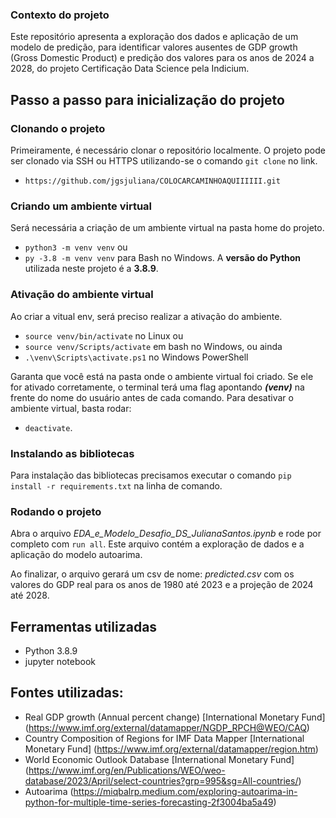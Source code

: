 ### Contexto do projeto

Este repositório apresenta a exploração dos dados e aplicação de um modelo de predição, para identificar valores ausentes de GDP growth (Gross Domestic Product) e predição dos valores para os anos de 2024 a 2028, do projeto Certificação Data Science pela Indicium. 

## Passo a passo para inicialização do projeto

### Clonando o projeto
Primeiramente, é necessário clonar o repositório localmente. O projeto pode ser clonado via SSH ou HTTPS utilizando-se o comando `git clone` no link.
- `https://github.com/jgsjuliana/COLOCARCAMINHOAQUIIIIII.git`

### Criando um ambiente virtual
Será necessária a criação de um ambiente virtual na pasta home do projeto.
- `python3 -m venv venv` ou
- `py -3.8 -m venv venv` para Bash no Windows.
A **versão do Python** utilizada neste projeto é a **3.8.9**.

### Ativação do ambiente virtual
Ao criar a vitual env, será preciso realizar a ativação do ambiente.
- `source venv/bin/activate` no Linux ou
- `source venv/Scripts/activate` em bash no Windows, ou ainda
- `.\venv\Scripts\activate.ps1` no Windows PowerShell

Garanta que você está na pasta onde o ambiente virtual foi criado. Se ele for ativado corretamente, o terminal terá uma flag apontando ***(venv)*** na frente do nome do usuário antes de cada comando. Para desativar o ambiente virtual, basta rodar: 

- `deactivate`.

### Instalando as bibliotecas

Para instalação das bibliotecas precisamos executar o comando `pip install -r requirements.txt` na linha de comando.

### Rodando o projeto

Abra o arquivo *EDA_e_Modelo_Desafio_DS_JulianaSantos.ipynb* e rode por completo com `run all`. Este arquivo contém a exploração de dados e a aplicação do modelo autoarima.

Ao finalizar, o arquivo gerará um csv de nome: *predicted.csv* com os valores do GDP real para os anos de 1980 até 2023 e a projeção de 2024 até 2028.

## Ferramentas utilizadas
- Python 3.8.9
- jupyter notebook

## Fontes utilizadas:
- Real GDP growth (Annual percent change) [International Monetary Fund] (https://www.imf.org/external/datamapper/NGDP_RPCH@WEO/CAQ)
- Country Composition of Regions for IMF Data Mapper [International Monetary Fund] (https://www.imf.org/external/datamapper/region.htm)
- World Economic Outlook Database [International Monetary Fund] (https://www.imf.org/en/Publications/WEO/weo-database/2023/April/select-countries?grp=995&sg=All-countries/)
- Autoarima (https://miqbalrp.medium.com/exploring-autoarima-in-python-for-multiple-time-series-forecasting-2f3004ba5a49)